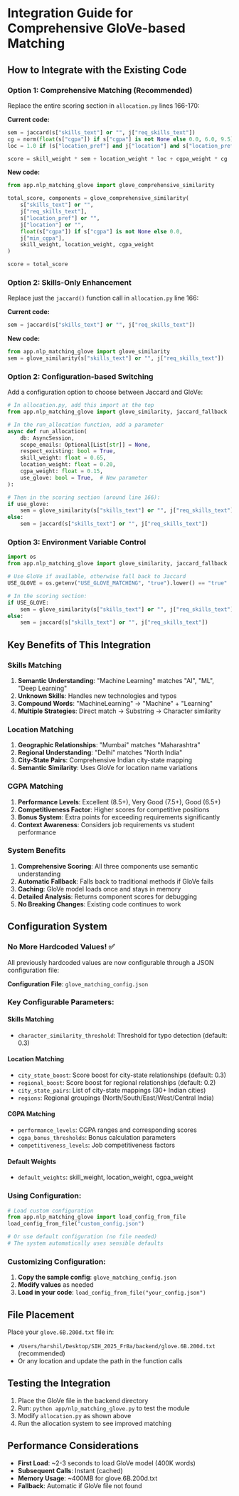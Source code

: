 # Integration Guide for Comprehensive GloVe-based Matching

## How to Integrate with the Existing Code

### Option 1: Comprehensive Matching (Recommended)

Replace the entire scoring section in `allocation.py` lines 166-170:

**Current code:**
```python
sem = jaccard(s["skills_text"] or "", j["req_skills_text"])
cg = norm(float(s["cgpa"]) if s["cgpa"] is not None else 0.0, 6.0, 9.5) if j["min_cgpa"] > 0 else 0.0
loc = 1.0 if (s["location_pref"] and j["location"] and s["location_pref"].lower() == j["location"].lower()) else 0.0

score = skill_weight * sem + location_weight * loc + cgpa_weight * cg
```

**New code:**
```python
from app.nlp_matching_glove import glove_comprehensive_similarity

total_score, components = glove_comprehensive_similarity(
    s["skills_text"] or "",
    j["req_skills_text"],
    s["location_pref"] or "",
    j["location"] or "",
    float(s["cgpa"]) if s["cgpa"] is not None else 0.0,
    j["min_cgpa"],
    skill_weight, location_weight, cgpa_weight
)

score = total_score
```

### Option 2: Skills-Only Enhancement

Replace just the `jaccard()` function call in `allocation.py` line 166:

**Current code:**
```python
sem = jaccard(s["skills_text"] or "", j["req_skills_text"])
```

**New code:**
```python
from app.nlp_matching_glove import glove_similarity
sem = glove_similarity(s["skills_text"] or "", j["req_skills_text"])
```

### Option 2: Configuration-based Switching

Add a configuration option to choose between Jaccard and GloVe:

```python
# In allocation.py, add this import at the top
from app.nlp_matching_glove import glove_similarity, jaccard_fallback

# In the run_allocation function, add a parameter
async def run_allocation(
    db: AsyncSession,
    scope_emails: Optional[List[str]] = None,
    respect_existing: bool = True,
    skill_weight: float = 0.65,
    location_weight: float = 0.20,
    cgpa_weight: float = 0.15,
    use_glove: bool = True,  # New parameter
):

# Then in the scoring section (around line 166):
if use_glove:
    sem = glove_similarity(s["skills_text"] or "", j["req_skills_text"])
else:
    sem = jaccard(s["skills_text"] or "", j["req_skills_text"])
```

### Option 3: Environment Variable Control

```python
import os
from app.nlp_matching_glove import glove_similarity, jaccard_fallback

# Use GloVe if available, otherwise fall back to Jaccard
USE_GLOVE = os.getenv("USE_GLOVE_MATCHING", "true").lower() == "true"

# In the scoring section:
if USE_GLOVE:
    sem = glove_similarity(s["skills_text"] or "", j["req_skills_text"])
else:
    sem = jaccard(s["skills_text"] or "", j["req_skills_text"])
```

## Key Benefits of This Integration

### Skills Matching
1. **Semantic Understanding**: "Machine Learning" matches "AI", "ML", "Deep Learning"
2. **Unknown Skills**: Handles new technologies and typos
3. **Compound Words**: "MachineLearning" → "Machine" + "Learning"
4. **Multiple Strategies**: Direct match → Substring → Character similarity

### Location Matching  
1. **Geographic Relationships**: "Mumbai" matches "Maharashtra"
2. **Regional Understanding**: "Delhi" matches "North India"
3. **City-State Pairs**: Comprehensive Indian city-state mapping
4. **Semantic Similarity**: Uses GloVe for location name variations

### CGPA Matching
1. **Performance Levels**: Excellent (8.5+), Very Good (7.5+), Good (6.5+)
2. **Competitiveness Factor**: Higher scores for competitive positions
3. **Bonus System**: Extra points for exceeding requirements significantly
4. **Context Awareness**: Considers job requirements vs student performance

### System Benefits
1. **Comprehensive Scoring**: All three components use semantic understanding
2. **Automatic Fallback**: Falls back to traditional methods if GloVe fails
3. **Caching**: GloVe model loads once and stays in memory
4. **Detailed Analysis**: Returns component scores for debugging
5. **No Breaking Changes**: Existing code continues to work

## Configuration System

### No More Hardcoded Values! ✅

All previously hardcoded values are now configurable through a JSON configuration file:

**Configuration File**: `glove_matching_config.json`

### Key Configurable Parameters:

#### **Skills Matching**
- `character_similarity_threshold`: Threshold for typo detection (default: 0.3)

#### **Location Matching**  
- `city_state_boost`: Score boost for city-state relationships (default: 0.3)
- `regional_boost`: Score boost for regional relationships (default: 0.2)
- `city_state_pairs`: List of city-state mappings (30+ Indian cities)
- `regions`: Regional groupings (North/South/East/West/Central India)

#### **CGPA Matching**
- `performance_levels`: CGPA ranges and corresponding scores
- `cgpa_bonus_thresholds`: Bonus calculation parameters
- `competitiveness_levels`: Job competitiveness factors

#### **Default Weights**
- `default_weights`: skill_weight, location_weight, cgpa_weight

### Using Configuration:

```python
# Load custom configuration
from app.nlp_matching_glove import load_config_from_file
load_config_from_file("custom_config.json")

# Or use default configuration (no file needed)
# The system automatically uses sensible defaults
```

### Customizing Configuration:

1. **Copy the sample config**: `glove_matching_config.json`
2. **Modify values** as needed
3. **Load in your code**: `load_config_from_file("your_config.json")`

## File Placement

Place your `glove.6B.200d.txt` file in:
- `/Users/harshil/Desktop/SIH_2025_FrBa/backend/glove.6B.200d.txt` (recommended)
- Or any location and update the path in the function calls

## Testing the Integration

1. Place the GloVe file in the backend directory
2. Run: `python app/nlp_matching_glove.py` to test the module
3. Modify `allocation.py` as shown above
4. Run the allocation system to see improved matching

## Performance Considerations

- **First Load**: ~2-3 seconds to load GloVe model (400K words)
- **Subsequent Calls**: Instant (cached)
- **Memory Usage**: ~400MB for glove.6B.200d.txt
- **Fallback**: Automatic if GloVe file not found
